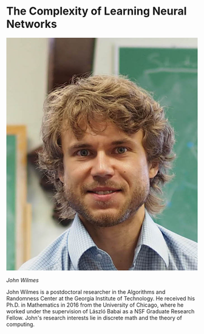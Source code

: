 # The Complexity of Learning Neural Networks






<div class="row">
        <div class="col-xs-12 col-sm-3">
                <img alt="John Wilmes" src="src-the-complexity-of-learning-neural-networks/john-wilmes.jpg" />
                <br/>
                <p><i>John Wilmes</i></p>
        </div>
        <div class="col-xs-12 col-sm-9">
		John Wilmes is a postdoctoral researcher in the Algorithms and Randomness Center at the Georgia Institute of Technology. He received his Ph.D. in Mathematics in 2016 from the University of Chicago, where he worked under the supervision of László Babai as a NSF Graduate Research Fellow. John's research interests lie in discrete math and the theory of computing.
        </div>
</div>
